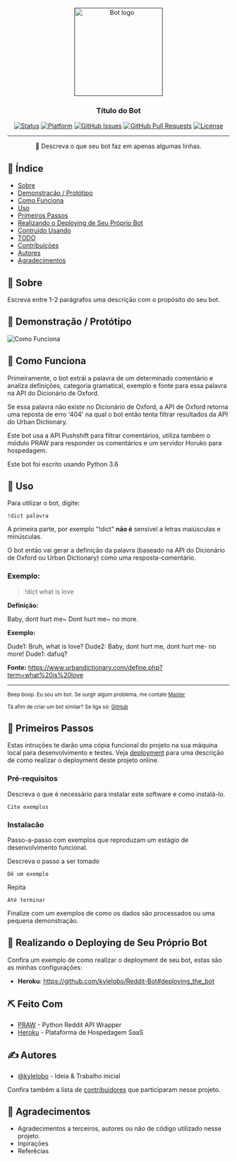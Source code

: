<p align="center">
  <a href="" rel="noopener">
 <img width=200px height=200px src="https://i.imgur.com/FxL5qM0.jpg" alt="Bot logo"></a>
</p>

<h3 align="center">Título do Bot</h3>

<div align="center">

  [![Status](https://img.shields.io/badge/status-active-success.svg)]()
  [![Platform](https://img.shields.io/badge/platform-reddit-orange.svg)](https://www.reddit.com/user/Wordbook_Bot)
  [![GitHub Issues](https://img.shields.io/github/issues/kylelobo/The-Documentation-Compendium.svg)](https://github.com/kylelobo/The-Documentation-Compendium/issues)
  [![GitHub Pull Requests](https://img.shields.io/github/issues-pr/kylelobo/The-Documentation-Compendium.svg)](https://github.com/kylelobo/The-Documentation-Compendium/pulls)
  [![License](https://img.shields.io/badge/license-MIT-blue.svg)](/LICENSE)

</div>

---

<p align="center"> 🤖 Descreva o que seu bot faz em apenas algumas linhas.
    <br> 
</p>

## 📝 Índice
+ [Sobre](#sobre)
+ [Demonstração / Protótipo](#demonstracao)
+ [Como Funciona](#como_funciona)
+ [Uso](#uso)
+ [Primeiros Passos](#primeiros_passos)
+ [Realizando o Deploying de Seu Próprio Bot](#deployment)
+ [Contruído Usando](#construido_usando)
+ [TODO](../TODO.md)
+ [Contribuiçōes](../CONTRIBUTING.md)
+ [Autores](#autores)
+ [Agradecimentos](#agradecimentos)

## 🧐 Sobre <a name = "sobre"></a>
Escreva entre 1-2 parágrafos uma descriçāo com o propósito do seu bot.

## 🎥 Demonstração / Protótipo <a name = "demonstracao"></a>
![Como Funciona](https://media.giphy.com/media/20NLMBm0BkUOwNljwv/giphy.gif)

## 💭 Como Funciona <a name = "como_funciona"></a>
Primeiramente, o bot extrái a palavra de um determinado comentário e analíza definiçōes, categoria gramatical, exemplo e fonte para essa palavra na API do Dicionário de Oxford.

Se essa palavra não existe no Dicionário de Oxford, a API de Oxford retorna uma reposta de erro '404' na qual o bot então tenta filtrar resultados da API do Urban Dictionary.

Este bot usa a API Pushshift para filtrar comentários, utiliza também o módulo PRAW para responder os comentários e um servidor Horuko para hospedagem.

Este bot foi escrito usando Python 3.6

## 🎈 Uso <a name = "uso"></a>

Para utilizar o bot, digite:
```
!dict palavra
```
A primeira parte, por exemplo "!dict" **nāo é** sensível a letras maiúsculas e minúsculas.


O bot entāo vai gerar a definiçāo da palavra (baseado na API do Dicionário de Oxford ou Urban Dictionary) como uma resposta-comentário.  

### Exemplo:

> !dict what is love

**Definição:**

Baby, dont hurt me~
Dont hurt me~ no more.

**Exemplo:**

Dude1: Bruh, what is love?
Dude2: Baby, dont hurt me, dont hurt me- no more!
Dude1: dafuq?

**Fonte:** https://www.urbandictionary.com/define.php?term=what%20is%20love

---

<sup>Beep boop. Eu sou um bot. Se surgir algum problema, me contate [Master](https://www.reddit.com/message/compose/?to=PositivePlayer1&subject=/u/Wordbook_Bot)</sup>

<sup>Tá afim de criar um bot similar? Se liga só: [GitHub](https://github.com/kylelobo/Reddit-Bot)</sup>

## 🏁 Primeiros Passos <a name = "primeiros_passos"></a>
Estas intruçōes te darão uma cópia funcional do projeto na sua máquina local para desenvolvimento e testes. Veja [deployment](#deployment) para uma descrição de como realizar o deployment deste projeto online.

### Pré-requisitos

Descreva o que é necessário para instalar este software e como instalá-lo.

```
Cite exemplos
```

### Instalacão

Passo-a-passo com exemplos que reproduzam um estágio de desenvolvimento funcional.

Descreva o passo a ser tomado

```
Dê um exemplo
```

Repita

```
Até terminar
```

Finalize com um exemplos de como os dados são processados ou uma pequena demonstração.

## 🚀 Realizando o Deploying de Seu Próprio Bot <a name = "deployment"></a>
Confira um exemplo de como realizar o deployment de seu bot, estas são as minhas configuraçōes:

+ **Heroku**: https://github.com/kylelobo/Reddit-Bot#deploying_the_bot

## ⛏️ Feito Com <a name = "construido_usando"></a>
+ [PRAW](https://praw.readthedocs.io/en/latest/) - Python Reddit API Wrapper
+ [Heroku](https://www.heroku.com/) - Plataforma de Hospedagem SaaS

## ✍️ Autores <a name = "autores"></a>
+ [@kylelobo](https://github.com/kylelobo) - Ideia & Trabalho inicial

Confira também a lista de [contribuidores](https://github.com/kylelobo/The-Documentation-Compendium/contributors) que participaram nesse projeto.

## 🎉 Agradecimentos <a name = "agradecimentos"></a>
+ Agradecimentos a terceiros, autores ou não de código utilizado nesse projeto.
+ Inpiraçōes
+ Referêcias
